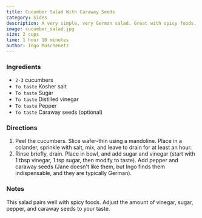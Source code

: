 ```yaml
---
title: Cucumber Salad With Caraway Seeds
category: Sides
description: A very simple, very German salad. Great with spicy foods.
image: cucumber_salad.jpg
size: 2 cups
time: 1 hour 10 minutes
author: Ingo Muschenetz
---
```


### Ingredients

* `2-3` cucumbers
* `To taste` Kosher salt
* `To taste` Sugar
* `To taste` Distilled vinegar
* `To taste` Pepper
* `To taste` Caraway seeds (optional)

### Directions

1. Peel the cucumbers. Slice wafer-thin using a mandoline. Place in a colander, sprinkle with salt, mix, and leave to drain for at least an hour.
2. Rinse briefly, drain. Place in bowl, and add sugar and vinegar (start with 1 tbsp vinegar, 1 tsp sugar, then modify to taste). Add pepper and caraway seeds (Jane doesn't like them, but Ingo finds them indispensable, and they are typically German).

### Notes

This salad pairs well with spicy foods. Adjust the amount of vinegar, sugar, pepper, and caraway seeds to your taste.
